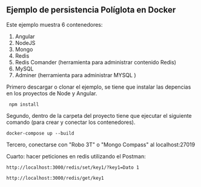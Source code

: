 ## Ejemplo de persistencia Políglota en Docker

Este ejemplo muestra 6 contenedores:
1) Angular
2) NodeJS
3) Mongo
4) Redis
5) Redis Comander (herramienta para administrar contenido Redis)
6) MySQL
7) Adminer (herramienta para administrar MYSQL )

Primero descargar o clonar el ejemplo, se tiene que instalar las depencias en los proyectos de Node y Angular.

```
 npm install
```
Segundo, dentro de la carpeta del proyecto tiene que ejecutar el siguiente comando (para crear y conectar los contenedores).
```
docker-compose up --build
```

Tercero, conectarse con "Robo 3T" o "Mongo Compass" al localhost:27019

Cuarto: hacer peticiones en redis utilizando el Postman:
```
http://localhost:3000/redis/set/key1/?key1=Dato 1
```
```
http://localhost:3000/redis/get/key1
```